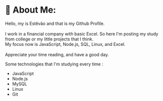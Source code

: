# 💫 About Me:
Hello, my is Estêvão and that is my Github Profile.<br><br> I work in a financial company with basic Excel. So here I'm posting my study from college or my little projects that I think.<br>My focus now is JavaScript, Node.js, SQL, Linux, and Excel.<br><br>Appreciate your time reading, and have a good day.

Some technologies that I'm studying every time :
- JavaScript
- Node.js
- MySQL
- Linux
- Git
